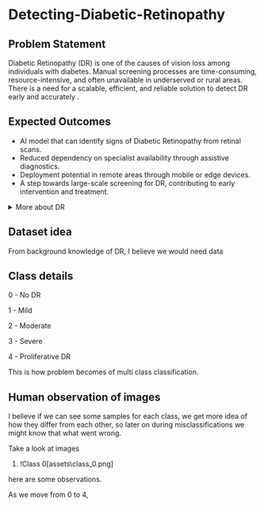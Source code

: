 # Detecting-Diabetic-Retinopathy
## **Problem Statement**

Diabetic Retinopathy (DR) is one of the causes of vision loss among individuals with diabetes. Manual screening processes are time-consuming, resource-intensive, and often unavailable in underserved or rural areas. There is a need for a scalable, efficient, and reliable solution to detect DR early and accurately .

## **Expected Outcomes**

- AI model that can identify signs of Diabetic Retinopathy from retinal scans.
- Reduced dependency on specialist availability through assistive diagnostics.
- Deployment potential in remote areas through mobile or edge devices.
- A step towards large-scale screening for DR, contributing to early intervention and treatment.

<details>
<summary>More about DR</summary>

    Diabetic retinopathy is an eye condition and a complication of diabetes that damages the blood vessels in the retina—the light-sensitive tissue at the back of the eye responsible for vision. It is a leading cause of vision loss and blindness in adults, particularly in people who have had diabetes for many years
    
    ## Causes
    
    - Diabetic retinopathy is caused by prolonged high blood sugar levels associated with diabetes
    - Over time, high blood sugar damages the tiny blood vessels in the retina, causing them to leak fluid or bleed
    - In response to this damage, the eye may grow new, abnormal blood vessels that are fragile and prone to bleeding, leading to further vision problems
    
    ## Types and Stages
    
    There are two main stages:
    
    - Non proliferative Diabetic Retinopathy (NPDR): The early stage, where blood vessels in the retina weaken, swell, and may leak fluid or blood. This can lead to swelling of the retina (macular edema) and mild vision loss
    - Proliferative Diabetic Retinopathy (PDR): The advanced stage, marked by the growth of new, abnormal blood vessels on the retina’s surface. These vessels can bleed into the eye, cause scar tissue, and may result in severe vision loss or blindness
    
    ## Symptoms
    
    - Early diabetic retinopathy often has no symptoms
    - As the disease progresses, symptoms may include:
        - Blurred or fluctuating vision
        - Dark or empty areas in your vision
        - Spots or floaters
        - Vision loss
    
    ## Risk Factors
    
    - Anyone with type 1 or type 2 diabetes is at risk
    - The risk increases with the duration of diabetes, poor blood sugar control, high blood pressure, high cholesterol, pregnancy, and smoking
    
    ## Complications
    
    - If left untreated, diabetic retinopathy can lead to serious complications such as:
        - Vitreous hemorrhage (bleeding into the gel that fills the eye)
        - Retinal detachment
        - Glaucoma
        - Permanent blindness
    
    ## Prevention and Management
    
    - Good control of blood sugar, blood pressure, and cholesterol can significantly reduce the risk and slow the progression of diabetic retinopathy
    - Regular eye exams are crucial for early detection and treatment
    - Treatments include laser therapy, anti-VEGF injections, and surgery in advanced cases

</details>

## Dataset idea

From background knowledge of DR, I believe we would need data

## Class details

0 - No DR

1 - Mild

2 - Moderate

3 - Severe

4 - Proliferative DR

This is how problem becomes of multi class classification.

## Human observation of images

I believe if we can see some samples for each class, we get more idea of how they differ from each other, so later on during misclassifications we might know that what went wrong. 

Take a look at images
1. !Class 0[assets\class_0.png]

here are some observations. 

As we move from 0 to 4,
